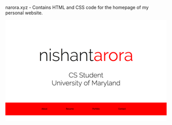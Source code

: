 narora.xyz - Contains HTML and CSS code for the homepage of my personal website.

![homepage](screenshots/homepage.png "Homepage of narora.xyz")
